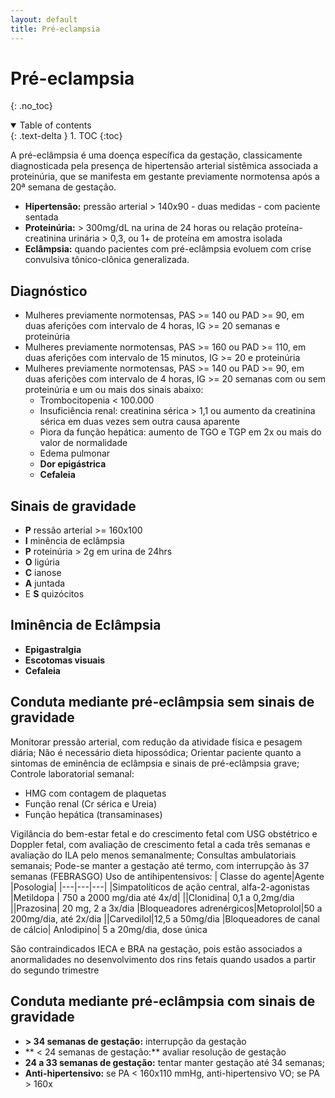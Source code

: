 ```yaml
---
layout: default
title: Pré-eclampsia
---
```

# Pré-eclampsia
{: .no_toc}

<details open markdown="block">
  <summary>
    Table of contents
  </summary>
  {: .text-delta }
1. TOC
{:toc}
</details>

A pré-eclâmpsia é uma doença específica da gestação, classicamente diagnosticada pela presença de hipertensão arterial sistêmica associada a proteinúria, que se manifesta em gestante previamente normotensa após a 20ª semana de gestação.
- **Hipertensão:** pressão arterial > 140x90 - duas medidas - com paciente sentada
- **Proteinúria:** > 300mg/dL na urina de 24 horas ou relação proteína-creatinina urinária > 0,3, ou 1+ de proteína em amostra isolada
- **Eclâmpsia:** quando pacientes com pré-eclâmpsia evoluem com crise convulsiva tônico-clônica generalizada.

## Diagnóstico 
- Mulheres previamente normotensas, PAS >= 140 ou PAD >= 90, em duas aferições com intervalo de 4 horas, IG >= 20 semanas e proteinúria
- Mulheres previamente normotensas, PAS >= 160 ou PAD >= 110, em duas aferições com intervalo de 15 minutos, IG >= 20 e proteinúria
- Mulheres previamente normotensas, PAS >= 140 ou PAD >= 90, em duas aferições com intervalo de 4 horas, IG >= 20 semanas com ou sem proteinúria e um ou mais dos sinais abaixo:
	- Trombocitopenia < 100.000
	- Insuficiência renal: creatinina sérica > 1,1 ou aumento da creatinina sérica em duas vezes sem outra causa aparente
	- Piora da função hepática: aumento de TGO e TGP em 2x ou mais do valor de normalidade
	- Edema pulmonar
	- **Dor epigástrica**
	- **Cefaleia**
	
## Sinais de gravidade
- **P** ressão arterial >= 160x100
- **I** minência de eclâmpsia
- **P** roteinúria > 2g em urina de 24hrs
- **O** ligúria
- **C** ianose
- **A** juntada
- E **S** quizócitos

## Iminência de Eclâmpsia
- **Epigastralgia**
- **Escotomas visuais**
- **Cefaleia**

## Conduta mediante pré-eclâmpsia sem sinais de gravidade
Monitorar pressão arterial, com redução da atividade física e pesagem diária;
Não é necessário dieta hipossódica;
Orientar paciente quanto a sintomas de eminência de eclâmpsia e sinais de pré-eclâmpsia grave;
Controle laboratorial semanal:
- HMG com contagem de plaquetas
- Função renal (Cr sérica e Ureia)
- Função hepática (transaminases)

Vigilância do bem-estar fetal e do crescimento fetal com USG obstétrico e Doppler fetal, com avaliação de crescimento fetal a cada três semanas e avaliação do ILA pelo menos semanalmente;
Consultas ambulatoriais semanais;
Pode-se manter a gestação até termo, com interrupção às 37 semanas (FEBRASGO)
Uso de antihipentensivos:
| Classe do agente|Agente |Posologia|
|---|---|---|
|Simpatolíticos de ação central, alfa-2-agonistas |Metildopa | 750 a 2000 mg/dia até 4x/d|
||Clonidina| 0,1 a 0,2mg/dia
||Prazosina| 20 mg, 2 a 3x/dia
|Bloqueadores adrenérgicos|Metoprolol|50 a 200mg/dia, até 2x/dia
||Carvedilol|12,5 a 50mg/dia
|Bloqueadores de canal de cálcio| Anlodipino| 5 a 20mg/dia, dose única

São contraindicados IECA e BRA na gestação, pois estão associados a anormalidades no desenvolvimento dos rins fetais quando usados a partir do segundo trimestre
## Conduta mediante pré-eclâmpsia com sinais de gravidade
- **> 34 semanas de gestação:** interrupção da gestação
- ** < 24 semanas de gestação:** avaliar resolução de gestação
- **24 a 33 semanas de gestação:** tentar manter gestação até 34 semanas;
- **Anti-hipertensivo:** se PA < 160x110 mmHg, anti-hipertensivo VO; se PA > 160x
<!--stackedit_data:
eyJoaXN0b3J5IjpbLTczMzc5MzMxNSwtMTczMjUwNDk5MV19
-->